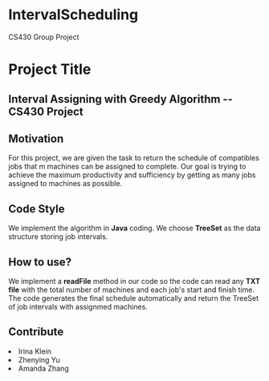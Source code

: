# IntervalScheduling
CS430 Group Project

<h1>Project Title</h1>
<h2>Interval Assigning with Greedy Algorithm -- CS430 Project</h2>


<h2>Motivation</h2>
For this project, we are given the task to return the schedule of compatibles jobs that m machines can be assigned to complete. Our goal is trying to achieve the maximum productivity and sufficiency by getting as many jobs assigned to machines as possible. 


<h2>Code Style</h2>
We implement the algorithm in <Strong>Java</Strong> coding. We choose <Strong>TreeSet</Strong> as the data structure storing job intervals. 

<h2>How to use?</h2>
We implement a <Strong>readFile</Strong> method in our code so the code can read any <Strong>TXT file</Strong> with the total number of machines and each job's start and finish time. The code generates the final schedule automatically and return the TreeSet of job intervals with assignmed machines. 


<h2>Contribute</h2>
<li>Irina Klein</li>
<li>Zhenying Yu</li>
<li>Amanda Zhang</li>




